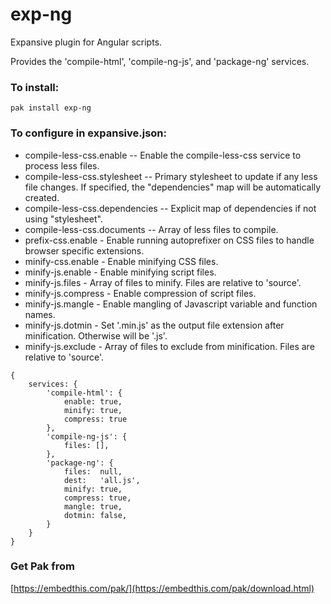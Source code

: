 exp-ng
===

Expansive plugin for Angular scripts.

Provides the 'compile-html', 'compile-ng-js', and 'package-ng' services.

### To install:

    pak install exp-ng

### To configure in expansive.json:

* compile-less-css.enable -- Enable the compile-less-css service to process less files.
* compile-less-css.stylesheet -- Primary stylesheet to update if any less file changes.
    If specified, the "dependencies" map will be automatically created.
* compile-less-css.dependencies -- Explicit map of dependencies if not using "stylesheet".
* compile-less-css.documents -- Array of less files to compile.
* prefix-css.enable - Enable running autoprefixer on CSS files to handle browser specific extensions.
* minify-css.enable - Enable minifying CSS files.
* minify-js.enable - Enable minifying script files.
* minify-js.files - Array of files to minify. Files are relative to 'source'.
* minify-js.compress - Enable compression of script files.
* minify-js.mangle - Enable mangling of Javascript variable and function names.
* minify-js.dotmin - Set '.min.js' as the output file extension after minification. Otherwise will be '.js'.
* minify-js.exclude - Array of files to exclude from minification. Files are relative to 'source'.

```
{
    services: {
        'compile-html': {
            enable: true,
            minify: true,
            compress: true
        },
        'compile-ng-js': {
            files: [],
        },
        'package-ng': {
            files:  null,
            dest:   'all.js',
            minify: true,
            compress: true,
            mangle: true,
            dotmin: false,
        }
    }
}
```

### Get Pak from

[https://embedthis.com/pak/](https://embedthis.com/pak/download.html)
